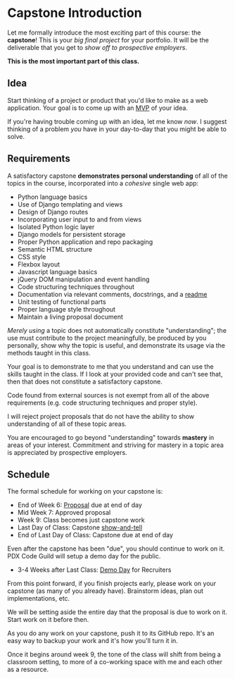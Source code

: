 # Capstone Introduction

Let me formally introduce the most exciting part of this course: the **capstone**!
This is your _big final project_ for your portfolio.
It will be the deliverable that you get to _show off to prospective employers_.

**This is the most important part of this class.**

## Idea

Start thinking of a project or product that you'd like to make as a web application.
Your goal is to come up with an [MVP](/notes/capstone-mvp.md) of your idea.

If you're having trouble coming up with an idea, let me know _now_.
I suggest thinking of a problem _you_ have in your day-to-day that you might be able to solve.

## Requirements

A satisfactory capstone **demonstrates personal understanding** of all of the topics in the course, incorporated into a _cohesive_ single web app:

* Python language basics
* Use of Django templating and views
* Design of Django routes
* Incorporating user input to and from views
* Isolated Python logic layer
* Django models for persistent storage
* Proper Python application and repo packaging
* Semantic HTML structure
* CSS style
* Flexbox layout
* Javascript language basics
* jQuery DOM manipulation and event handling
* Code structuring techniques throughout
* Documentation via relevant comments, docstrings, and a [readme](/notes/capstone-readme.md)
* Unit testing of functional parts
* Proper language style throughout
* Maintain a living proposal document

_Merely using_ a topic does not automatically constitute "understanding";
the use must contribute to the project meaningfully, be produced by you personally, show why the topic is useful, and demonstrate its usage via the methods taught in this class.

Your goal is to demonstrate to me that you understand and can use the skills taught in the class.
If I look at your provided code and can't see that, then that does not constitute a satisfactory capstone.

Code found from external sources is not exempt from all of the above requirements (e.g. code structuring techniques and proper style).

I will reject project proposals that do not have the ability to show understanding of all of these topic areas.

You are encouraged to go beyond "understanding" towards **mastery** in areas of your interest.
Commitment and striving for mastery in a topic area is appreciated by prospective employers.

## Schedule

The formal schedule for working on your capstone is:

* End of Week 6: [Proposal](/notes/capstone-proposal.md) due at end of day
* Mid Week 7: Approved proposal
* Week 9: Class becomes just capstone work
* Last Day of Class: Capstone [show-and-tell](/notes/capstone-show-and-tell.md)
* End of Last Day of Class: Capstone due at end of day

Even after the capstone has been "due", you should continue to work on it.
PDX Code Guild will setup a demo day for the public.

* 3-4 Weeks after Last Class: [Demo Day](/notes/capstone-demo-day.md) for Recruiters

From this point forward, if you finish projects early, please work on your capstone (as many of you already have).
Brainstorm ideas, plan out implementations, etc.

We will be setting aside the entire day that the proposal is due to work on it.
Start work on it before then.

As you do any work on your capstone, push it to its GitHub repo.
It's an easy way to backup your work and it's how you'll turn it in.

Once it begins around week 9, the tone of the class will shift from being a classroom setting, to more of a co-working space with me and each other as a resource.
